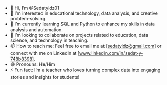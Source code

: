 - 👋 Hi, I’m @Sedatyldz01
- 👀 I’m interested in educational technology, data analysis, and creative problem-solving.
- 🌱 I’m currently learning SQL and Python to enhance my skills in data analysis and automation.
- 💞️ I’m looking to collaborate on projects related to education, data science, and technology in teaching.
- 📫 How to reach me: Feel free to email me at [sedatyldz@gmail.com] or connect with me on LinkedIn at [www.linkedin.com/in/sedat-y-748b8398].
- 😄 Pronouns: He/Him
- ⚡ Fun fact: I’m a teacher who loves turning complex data into engaging stories and insights for students!


<!---
Sedatyldz01/Sedatyldz01 is a ✨ special ✨ repository because its `README.md` (this file) appears on your GitHub profile.
You can click the Preview link to take a look at your changes.
--->
